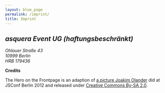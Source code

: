 ```yaml
---
layout: blue_page
permalink: /imprint/
title: Imprint
---
```



<section markdown="1">

<p>
<address>
<h2>asquera Event UG (haftungsbeschränkt)</h2>
Ohlauer Straße 43 <br>
10999 Berlin<br>
HRB 179436
</address>
</p>


**Credits**

The Hero on the Frontpage is an adaption of [a picture Joakim Olander](https://www.flickr.com/photos/jockew/8255053049/) did at JSConf Berlin 2012 and released under [Creative Commons By-SA 2.0](https://creativecommons.org/licenses/by-sa/2.0/).

</section>
